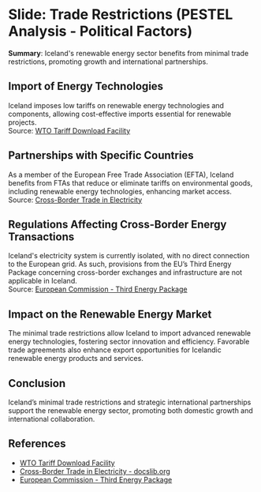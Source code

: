 
# Slide: Trade Restrictions (PESTEL Analysis - Political Factors)

**Summary**: Iceland's renewable energy sector benefits from minimal trade restrictions, promoting growth and international partnerships.

## Import of Energy Technologies
Iceland imposes low tariffs on renewable energy technologies and components, allowing cost-effective imports essential for renewable projects.  
Source: [WTO Tariff Download Facility](https://tariffdata.wto.org/)

## Partnerships with Specific Countries
As a member of the European Free Trade Association (EFTA), Iceland benefits from FTAs that reduce or eliminate tariffs on environmental goods, including renewable energy technologies, enhancing market access.  
Source: [Cross-Border Trade in Electricity](https://docslib.org/doc/5273333/cross-border-trade-in-electricity-under-eu-eea-and-wto-law-a-case-study-iceland)

## Regulations Affecting Cross-Border Energy Transactions
Iceland's electricity system is currently isolated, with no direct connection to the European grid. As such, provisions from the EU’s Third Energy Package concerning cross-border exchanges and infrastructure are not applicable in Iceland.  
Source: [European Commission - Third Energy Package](https://commission.europa.eu/news/joint-understanding-application-third-energy-package-towards-iceland-2019-03-22_en)

## Impact on the Renewable Energy Market
The minimal trade restrictions allow Iceland to import advanced renewable energy technologies, fostering sector innovation and efficiency. Favorable trade agreements also enhance export opportunities for Icelandic renewable energy products and services.

## Conclusion
Iceland’s minimal trade restrictions and strategic international partnerships support the renewable energy sector, promoting both domestic growth and international collaboration.

## References
- [WTO Tariff Download Facility](https://tariffdata.wto.org/)
- [Cross-Border Trade in Electricity - docslib.org](https://docslib.org/doc/5273333/cross-border-trade-in-electricity-under-eu-eea-and-wto-law-a-case-study-iceland)
- [European Commission - Third Energy Package](https://commission.europa.eu/news/joint-understanding-application-third-energy-package-towards-iceland-2019-03-22_en)
